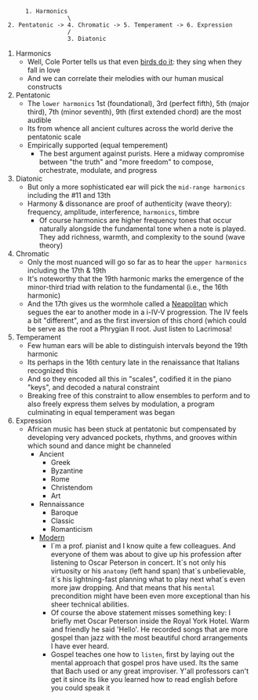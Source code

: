           1. Harmonics
                      \
     2. Pentatonic -> 4. Chromatic -> 5. Temperament -> 6. Expression
                      /
                      3. Diatonic

1. Harmonics
   - Well, Cole Porter tells us that even [birds do it](https://www.youtube.com/watch?v=lXYKGL6MgKM): they sing when they fall in love
   - And we can correlate their melodies with our human musical constructs
2. Pentatonic
   - The `lower harmonics` 1st (foundational), 3rd (perfect fifth), 5th (major third), 7th (minor seventh), 9th (first extended chord) are the most audible
   - Its from whence all ancient cultures across the world derive the pentatonic scale 
   - Empirically supported (equal temperement)
      - The best argument against purists. Here a midway compromise between "the truth" and "more freedom" to compose, orchestrate, modulate, and progress 
3. Diatonic
   - But only a more sophisticated ear will pick the `mid-range harmonics` including the #11 and 13th
   - Harmony & dissonance are proof of authenticity (wave theory): frequency, amplitude, interference, `harmonics`, timbre
      - Of course harmonics are higher frequency tones that occur naturally alongside the fundamental tone when a note is played. They add richness, warmth, and complexity to the sound (wave theory)
4. Chromatic
   - Only the most nuanced will go so far as to hear the `upper harmonics` including the 17th & 19th
   - It's noteworthy that the 19th harmonic marks the emergence of the minor-third triad with relation to the fundamental (i.e., the 16th harmonic)
   - And the 17th gives us the wormhole called a [Neapolitan](https://en.wikipedia.org/wiki/Neapolitan_chord#:~:text=In%20Classical%20music%20theory%2C%20a,of%20the%20corresponding%20Phrygian%20mode.) which segues the ear to another mode in a i-IV-V progression. The IV feels a bit "different", and as the first inversion of this chord (which could be serve as the root a Phrygian II root. Just listen to Lacrimosa!
5. Temperament
   - Few human ears will be able to distinguish intervals beyond the 19th harmonic
   - Its perhaps in the 16th century late in the renaissance that Italians recognized this
   - And so they encoded all this in "scales", codified it in the piano "keys", and decoded a natural constraint
   - Breaking free of this constraint to allow ensembles to perform and to also freely express them selves by modulation, a program culminating in equal temperament was began
6. Expression
   - African music has been stuck at pentatonic but compensated by developing very advanced pockets, rhythms, and grooves within which sound and dance might be channeled
      - Ancient
         - Greek
         - Byzantine
         - Rome
         - Christendom
         - Art
      - Rennaissance
         - Baroque
         - Classic
         - Romanticism
      - [Modern](https://www.youtube.com/watch?v=UHXGBg6aCGE)
         - I´m a prof. pianist and I know quite a few colleagues. And everyone of them was about to give up his profession after listening to Oscar Peterson in concert. 
It´s not only his virtuosity or his `anatomy` (left hand span) that´s unbelievable, it´s his lightning-fast planning what to play next what´s even more jaw dropping. And that means that his `mental` precondition might have been even more exceptional than his sheer technical abilities.
         - Of course the above statement misses something key: I briefly met Oscar Peterson inside the Royal York Hotel. Warm and friendly he said 'Hello'. He recorded songs that are more gospel than jazz with the most beautiful chord arrangements I have ever heard.
         - Gospel teaches one how to `listen`, first by laying out the mental approach that gospel pros have used. Its the same that Bach used or any great improviser. Y'all professors can't get it since its like you learned how to read english before you could speak it   

